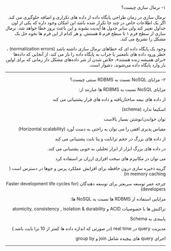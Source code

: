 <!-- Output copied to clipboard! -->

<!-----

Yay, no errors, warnings, or alerts!

Conversion time: 0.251 seconds.


Using this Markdown file:

1. Paste this output into your source file.
2. See the notes and action items below regarding this conversion run.
3. Check the rendered output (headings, lists, code blocks, tables) for proper
   formatting and use a linkchecker before you publish this page.

Conversion notes:

* Docs to Markdown version 1.0β33
* Thu Feb 03 2022 12:58:29 GMT-0800 (PST)
* Source doc: Databases
----->


<p dir="rtl">
۱- نرمال سازی چیست؟ </p>


<p dir="rtl">
نرمال سازی در زمان طراحی پایگاه داده از داده های تکراری و اضافه جلوگیری می کند. اگر یک اطلاعات خاص در چند جا تکرار شده باشد این امکان وجود داره که یکی از اون جداول تغییر کند ولی سایر جدول ها آپدیت نشوند و این باعث بروز خطا خواهد شد. نرمال سازی از سطح فرم ۱ تا سطح فرم ۵ هستش. و هر کدام  از این فرم ها نحوه حل یک مشکل را تشریح می کند. </p>


<p dir="rtl">
وجود یک پایگاه داده ای که خطاهای نرمال سازی داشته باشد (normalization errors) ، خطر ورود داده های نامعتبر یا خراب به پایگاه داده را باز می کند. از آنجایی که داده‌ها «برای همیشه زنده هستند»، خلاص شدن از شر داده‌های مشکل دار  زمانی که برای اولین بار وارد پایگاه داده می‌شوند، دشوار است.</p>



---

<p dir="rtl">
۲- مزایای NoSQL نسبت به RDBMS سنتی چیست؟</p>


<p dir="rtl">
مزایای NoSQL نسبت به RDBMS ها عبارتند از:</p>


<p dir="rtl">
از داده های نیمه ساختاریافته و داده های فرار پشتیبانی می کند</p>


<p dir="rtl">
اسکیما ندارد (schema)</p>


<p dir="rtl">
توان خواندن/نوشتن بسیار بالاست</p>


<p dir="rtl">
مقیاس پذیری افقی را می توان به راحتی به دست آورد (Horizontal scalability)</p>


<p dir="rtl">
از داده های بزرگ در حجم ترابایت و پتا بایت پشتیبانی می کند</p>


<p dir="rtl">
در داده های بزرگ ابزار از ابزار تحلیلی به خوبی پشتیبانی می کند.</p>


<p dir="rtl">
می توان در مکانیزم های  سخت افزاری ارزان تر استفاده کرد </p>


<p dir="rtl">
گزینه ذخیره سازی درون حافظه برای افزایش عملکرد پرس و جوها در دسترس است ( in memory caching)</p>


<p dir="rtl">
چرخه عمر توسعه سریعتر برای توسعه دهندگان (Faster development life cycles for developers)</p>


<p dir="rtl">
مزایایی استفاده از RDBMS ها نسبت به NoSQL ها:</p>


<p dir="rtl">
تراکنش ها با خصوصیات ACID و atomicity, consistency , isolation & durability</p>


<p dir="rtl">
پایبندی به Schema </p>


<p dir="rtl">
مدیریت query  در real time  (در صورتی که  اندازه داده ها کمتر از 10 ترا بایت باشد.)</p>


<p dir="rtl">
اجرای query های پیچیده شامل join و group by </p>



---
